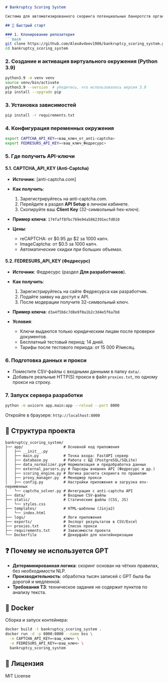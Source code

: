 ````markdown
# Bankruptcy Scoring System

Система для автоматизированного скоринга потенциальных банкротств организаций на основе данных из различных внешних источников.

## 🚀 Быстрый старт

### 1. Клонирование репозитория
```bash
git clone https://github.com/AlexAvdeev1986/bankruptcy_scoring_system.git
cd bankruptcy_scoring_system
````

### 2. Создание и активация виртуального окружения (Python 3.9)

```bash
python3.9 -m venv venv
source venv/bin/activate
python3.9 --version  # убедитесь, что использовалась версия 3.9
pip install --upgrade pip
```

### 3. Установка зависимостей

```bash
pip install -r requirements.txt
```

### 4. Конфигурация переменных окружения

```bash
export CAPTCHA_API_KEY=<ваш_ключ_от_anti-captcha>
export FEDRESURS_API_KEY=<ваш_ключ_Федресурс>
```

### 5. Где получить API-ключи

#### 5.1. CAPTCHA\_API\_KEY (Anti-Captcha)

* **Источник**: \[anti-captcha.com]
* **Как получить**:

  1. Зарегистрируйтесь на anti-captcha.com.
  2. Перейдите в раздел **API Setup** в личном кабинете.
  3. Скопируйте ваш **Client Key** (32-символьный hex-ключ).
* **Пример ключа**: `174faff8fbc769e94a5862391ecfd010`
* **Цены**:

  * reCAPTCHA: от \$0.95 до \$2 за 1000 капч.
  * ImageCaptcha: от \$0.5 за 1000 капч.
  * Автоматические скидки при больших объемах.

#### 5.2. FEDRESURS\_API\_KEY (Федресурс)

* **Источник**: Федресурс (раздел **Для разработчиков**).
* **Как получить**:

  1. Зарегистрируйтесь на сайте Федресурса как разработчик.
  2. Подайте заявку на доступ к API.
  3. После модерации получите 32-символьный ключ.
* **Пример ключа**: `d3a4f5b6c7d8e9f0a1b2c3d4e5f6a7b8`
* **Условия**:

  * Ключи выдаются только юридическим лицам после проверки документов.
  * Бесплатный тестовый период: 14 дней.
  * Тарифы после тестового периода: от 15 000 ₽/месяц.

### 6. Подготовка данных и прокси

* Поместите CSV-файлы с входными данными в папку `data/`.
* Добавьте реальные HTTP(S) прокси в файл `proxies.txt`, по одному прокси на строку.

### 7. Запуск сервера разработки

```bash
python -m uvicorn app.main:app --reload --port 8000
```

Откройте в браузере: `http://localhost:8000`

## 📁 Структура проекта

```
bankruptcy_scoring_system/
├── app/                  # Основной код приложения
│   ├── __init__.py
│   ├── main.py           # Точка входа: FastAPI сервер
│   ├── database.py       # Работа с БД (PostgreSQL/SQLite)
│   ├── data_normalizer.py# Нормализация и предобработка данных
│   ├── external_parsers.py # Парсеры внешних API (Федресурс и др.)
│   ├── scoring_engine.py # Логика расчета скоринга по правилам
│   ├── proxy_manager.py  # Менеджер прокси
│   ├── config.py         # Настройки приложения и загрузка env-переменных
│   └── captcha_solver.py # Интеграция с anti-captcha API
├── data/                 # Входные CSV-файлы
├── static/               # Статические файлы (CSS, JS)
│   └── styles.css
├── templates/            # HTML-шаблоны (Jinja2)
│   └── index.html
├── logs/                 # Логи приложения
├── exports/              # Экспорт результатов в CSV/Excel
├── proxies.txt           # Список прокси
├── requirements.txt      # Зависимости проекта
└── Dockerfile            # Докерфайл для контейнеризации
```

## ❓ Почему не используется GPT

* **Детерминированная логика**: скоринг основан на чётких правилах, без необходимости NLP.
* **Производительность**: обработка тысяч записей с GPT была бы дорогой и медленной.
* **Требования ТЗ**: техническое задание не содержит пунктов по анализу текста.

## 🐳 Docker

Сборка и запуск контейнера:

```bash
docker build -t bankruptcy_scoring_system .
docker run -d -p 8000:8000 --name bss \
  -e CAPTCHA_API_KEY=<ваш_ключ> \
  -e FEDRESURS_API_KEY=<ваш_ключ> \
  bankruptcy_scoring_system
```

## 📄 Лицензия

MIT License

```
```
